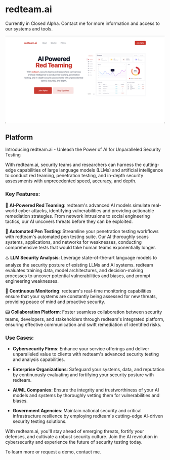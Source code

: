 # redteam.ai

Currently in Closed Alpha. Contact me for more information and access to our systems and tools.

![redteam-landing-screenshot](https://github.com/magiama9/redteam/blob/main/redteam-landing-screenshot.png)

## Platform
Introducing redteam.ai - Unleash the Power of AI for Unparalleled Security Testing

With redteam.ai, security teams and researchers can harness the cutting-edge capabilities of large language models (LLMs) and artificial intelligence to conduct red teaming, penetration testing, and in-depth security assessments with unprecedented speed, accuracy, and depth.

### Key Features:

🚨 **AI-Powered Red Teaming**: redteam's advanced AI models simulate real-world cyber attacks, identifying vulnerabilities and providing actionable remediation strategies. From network intrusions to social engineering tactics, our AI uncovers threats before they can be exploited.

📍 **Automated Pen Testing**: Streamline your penetration testing workflows with redteam's automated pen testing suite. Our AI thoroughly scans systems, applications, and networks for weaknesses, conducting comprehensive tests that would take human teams exponentially longer.

♨️ **LLM Security Analysis**: Leverage state-of-the-art language models to analyze the security posture of existing LLMs and AI systems. redteam evaluates training data, model architectures, and decision-making processes to uncover potential vulnerabilities and biases, and prompt engineering weaknesses.

🚦 **Continuous Monitoring**: redteam's real-time monitoring capabilities ensure that your systems are constantly being assessed for new threats, providing peace of mind and proactive security.

📟 **Collaboration Platform**: Foster seamless collaboration between security teams, developers, and stakeholders through redteam's integrated platform, ensuring effective communication and swift remediation of identified risks.

### Use Cases:

- **Cybersecurity Firms**: Enhance your service offerings and deliver unparalleled value to clients with redteam's advanced security testing and analysis capabilities.

- **Enterprise Organizations**: Safeguard your systems, data, and reputation by continuously evaluating and fortifying your security posture with redteam.

- **AI/ML Companies**: Ensure the integrity and trustworthiness of your AI models and systems by thoroughly vetting them for vulnerabilities and biases.

- **Government Agencies**: Maintain national security and critical infrastructure resilience by employing redteam's cutting-edge AI-driven security testing solutions.

With redteam.ai, you'll stay ahead of emerging threats, fortify your defenses, and cultivate a robust security culture. Join the AI revolution in cybersecurity and experience the future of security testing today.

To learn more or request a demo, contact me.
